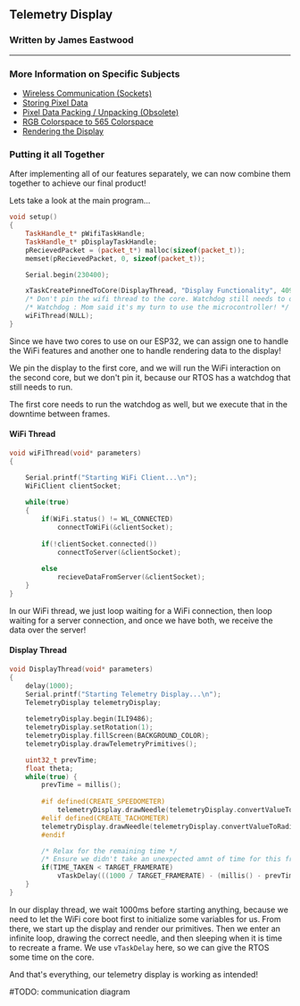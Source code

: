 ## Telemetry Display
### Written by James Eastwood
---
### More Information on Specific Subjects
- [Wireless Communication (Sockets)](./telemetry/sockets.html)
- [Storing Pixel Data](./telemetry/pixelData.html)
- [Pixel Data Packing / Unpacking (Obsolete)](./telemetry/dataPacking.html)
- [RGB Colorspace to 565 Colorspace](./telemetry/colorspace.html)
- [Rendering the Display](./telemetry/rendering.html)

### Putting it all Together

After implementing all of our features separately, we can now combine them together to
achieve our final product!

Lets take a look at the main program...

```cpp
void setup() 
{
    TaskHandle_t* pWifiTaskHandle;
    TaskHandle_t* pDisplayTaskHandle;
    pRecievedPacket = (packet_t*) malloc(sizeof(packet_t));
    memset(pRecievedPacket, 0, sizeof(packet_t));

    Serial.begin(230400);

    xTaskCreatePinnedToCore(DisplayThread, "Display Functionality", 40960, NULL, 5, pDisplayTaskHandle, 0);
    /* Don't pin the wifi thread to the core. Watchdog still needs to do it's stuff */
    /* Watchdog : Mom said it's my turn to use the microcontroller! */
    wiFiThread(NULL);
}
```
Since we have two cores to use on our ESP32, we can assign one to handle the WiFi features
and another one to handle rendering data to the display!

We pin the display to the first core, and we will run the WiFi interaction on the second
core, but we don't pin it, because our RTOS has a watchdog that still needs to run.

The first core needs to run the watchdog as well, but we execute that in the downtime
between frames.

#### WiFi Thread
```cpp
void wiFiThread(void* parameters)
{

    Serial.printf("Starting WiFi Client...\n");
    WiFiClient clientSocket;
    
    while(true)
    {
        if(WiFi.status() != WL_CONNECTED)
            connectToWiFi(&clientSocket);
        
        if(!clientSocket.connected())
            connectToServer(&clientSocket);
        
        else
            recieveDataFromServer(&clientSocket);
    }
}
```
In our WiFi thread, we just loop waiting for a WiFi connection, then loop waiting for
a server connection, and once we have both, we receive the data over the server!

#### Display  Thread
```cpp
void DisplayThread(void* parameters)
{
    delay(1000);
    Serial.printf("Starting Telemetry Display...\n");
    TelemetryDisplay telemetryDisplay;
    
    telemetryDisplay.begin(ILI9486);
    telemetryDisplay.setRotation(1);
    telemetryDisplay.fillScreen(BACKGROUND_COLOR);
    telemetryDisplay.drawTelemetryPrimitives();

    uint32_t prevTime;
    float theta;
    while(true) {
        prevTime = millis();
        
        #if defined(CREATE_SPEEDOMETER)
            telemetryDisplay.drawNeedle(telemetryDisplay.convertValueToRadians(pRecievedPacket->speed));
        #elif defined(CREATE_TACHOMETER)
        telemetryDisplay.drawNeedle(telemetryDisplay.convertValueToRadians(pRecievedPacket->rpm));
        #endif

        /* Relax for the remaining time */
        /* Ensure we didn't take an unexpected amnt of time for this frame, if we did, no relaxation! */  
        if(TIME_TAKEN < TARGET_FRAMERATE)
            vTaskDelay(((1000 / TARGET_FRAMERATE) - (millis() - prevTime)) / portTICK_PERIOD_MS);
    }
}
```
In our display thread, we wait 1000ms before starting anything, because we need to let the
WiFi core boot first to initialize some variables for us. From there, we start up the
display and render our primitives. Then we enter an infinite loop, drawing the correct
needle, and then sleeping when it is time to recreate a frame. We use `vTaskDelay` here, 
so we can give the RTOS some time on the core.

And that's everything, our telemetry display is working as intended!

#TODO: communication diagram